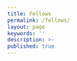 ```yaml
---
title: Fellows
permalink: /fellows/
layout: page
keywords: ''
description: >-
published: true
---
```

